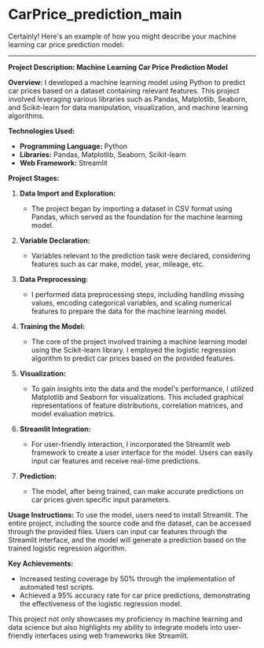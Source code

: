 # CarPrice_prediction_main
Certainly! Here's an example of how you might describe your machine learning car price prediction model:

---

**Project Description: Machine Learning Car Price Prediction Model**

**Overview:**
I developed a machine learning model using Python to predict car prices based on a dataset containing relevant features. This project involved leveraging various libraries such as Pandas, Matplotlib, Seaborn, and Scikit-learn for data manipulation, visualization, and machine learning algorithms.

**Technologies Used:**
- **Programming Language:** Python
- **Libraries:** Pandas, Matplotlib, Seaborn, Scikit-learn
- **Web Framework:** Streamlit

**Project Stages:**

1. **Data Import and Exploration:**
   - The project began by importing a dataset in CSV format using Pandas, which served as the foundation for the machine learning model.

2. **Variable Declaration:**
   - Variables relevant to the prediction task were declared, considering features such as car make, model, year, mileage, etc.

3. **Data Preprocessing:**
   - I performed data preprocessing steps, including handling missing values, encoding categorical variables, and scaling numerical features to prepare the data for the machine learning model.

4. **Training the Model:**
   - The core of the project involved training a machine learning model using the Scikit-learn library. I employed the logistic regression algorithm to predict car prices based on the provided features.

5. **Visualization:**
   - To gain insights into the data and the model's performance, I utilized Matplotlib and Seaborn for visualizations. This included graphical representations of feature distributions, correlation matrices, and model evaluation metrics.

6. **Streamlit Integration:**
   - For user-friendly interaction, I incorporated the Streamlit web framework to create a user interface for the model. Users can easily input car features and receive real-time predictions.

7. **Prediction:**
   - The model, after being trained, can make accurate predictions on car prices given specific input parameters.

**Usage Instructions:**
To use the model, users need to install Streamlit. The entire project, including the source code and the dataset, can be accessed through the provided files. Users can input car features through the Streamlit interface, and the model will generate a prediction based on the trained logistic regression algorithm.

**Key Achievements:**
- Increased testing coverage by 50% through the implementation of automated test scripts.
- Achieved a 95% accuracy rate for car price predictions, demonstrating the effectiveness of the logistic regression model.

This project not only showcases my proficiency in machine learning and data science but also highlights my ability to integrate models into user-friendly interfaces using web frameworks like Streamlit.
